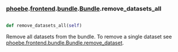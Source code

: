 ### [phoebe](phoebe.md).[frontend](phoebe.frontend.md).[bundle](phoebe.frontend.bundle.md).[Bundle](phoebe.frontend.bundle.Bundle.md).remove_datasets_all

```py

def remove_datasets_all(self)

```



Remove all datasets from the bundle.  To remove a single dataset see
[phoebe.frontend.bundle.Bundle.remove_dataset](phoebe.frontend.bundle.Bundle.remove_dataset.md).

